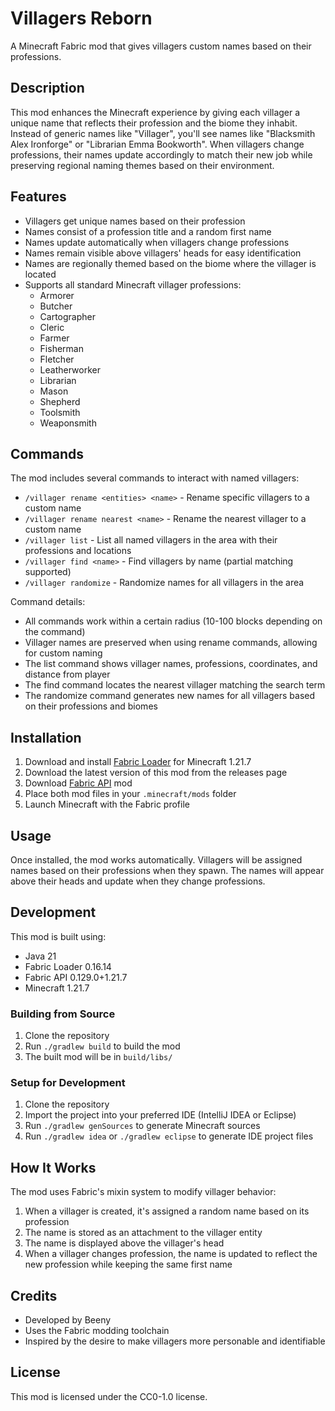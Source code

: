 # Villagers Reborn

A Minecraft Fabric mod that gives villagers custom names based on their professions.

## Description

This mod enhances the Minecraft experience by giving each villager a unique name that reflects their profession and the biome they inhabit. Instead of generic names like "Villager", you'll see names like "Blacksmith Alex Ironforge" or "Librarian Emma Bookworth". When villagers change professions, their names update accordingly to match their new job while preserving regional naming themes based on their environment.

## Features

- Villagers get unique names based on their profession
- Names consist of a profession title and a random first name
- Names update automatically when villagers change professions
- Names remain visible above villagers' heads for easy identification
- Names are regionally themed based on the biome where the villager is located
- Supports all standard Minecraft villager professions:
  - Armorer
  - Butcher
  - Cartographer
  - Cleric
  - Farmer
  - Fisherman
  - Fletcher
  - Leatherworker
  - Librarian
  - Mason
  - Shepherd
  - Toolsmith
  - Weaponsmith

## Commands

The mod includes several commands to interact with named villagers:

- `/villager rename <entities> <name>` - Rename specific villagers to a custom name
- `/villager rename nearest <name>` - Rename the nearest villager to a custom name
- `/villager list` - List all named villagers in the area with their professions and locations
- `/villager find <name>` - Find villagers by name (partial matching supported)
- `/villager randomize` - Randomize names for all villagers in the area

Command details:
- All commands work within a certain radius (10-100 blocks depending on the command)
- Villager names are preserved when using rename commands, allowing for custom naming
- The list command shows villager names, professions, coordinates, and distance from player
- The find command locates the nearest villager matching the search term
- The randomize command generates new names for all villagers based on their professions and biomes

## Installation

1. Download and install [Fabric Loader](https://fabricmc.net/use/) for Minecraft 1.21.7
2. Download the latest version of this mod from the releases page
3. Download [Fabric API](https://www.curseforge.com/minecraft/mc-mods/fabric-api) mod
4. Place both mod files in your `.minecraft/mods` folder
5. Launch Minecraft with the Fabric profile

## Usage

Once installed, the mod works automatically. Villagers will be assigned names based on their professions when they spawn. The names will appear above their heads and update when they change professions.

## Development

This mod is built using:
- Java 21
- Fabric Loader 0.16.14
- Fabric API 0.129.0+1.21.7
- Minecraft 1.21.7

### Building from Source

1. Clone the repository
2. Run `./gradlew build` to build the mod
3. The built mod will be in `build/libs/`

### Setup for Development

1. Clone the repository
2. Import the project into your preferred IDE (IntelliJ IDEA or Eclipse)
3. Run `./gradlew genSources` to generate Minecraft sources
4. Run `./gradlew idea` or `./gradlew eclipse` to generate IDE project files

## How It Works

The mod uses Fabric's mixin system to modify villager behavior:

1. When a villager is created, it's assigned a random name based on its profession
2. The name is stored as an attachment to the villager entity
3. The name is displayed above the villager's head
4. When a villager changes profession, the name is updated to reflect the new profession while keeping the same first name

## Credits

- Developed by Beeny
- Uses the Fabric modding toolchain
- Inspired by the desire to make villagers more personable and identifiable

## License

This mod is licensed under the CC0-1.0 license.